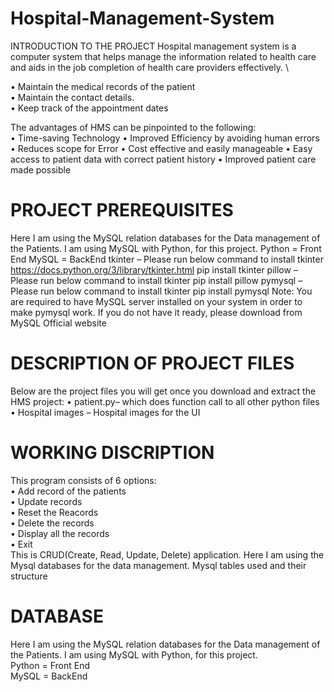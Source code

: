 # Hospital-Management-System
INTRODUCTION TO THE PROJECT
Hospital management system is a computer system that helps manage the information related to health care and aids in the job completion of health care providers effectively. \ 

•	Maintain the medical records of the patient \
•	Maintain the contact details. \
•	Keep track of the appointment dates 

The advantages of HMS can be pinpointed to the following: \
•	Time-saving Technology
•	Improved Efficiency by avoiding human errors
•	Reduces scope for Error
•	Cost effective and easily manageable
•	Easy access to patient data with correct patient history
•	Improved patient care made possible


# PROJECT PREREQUISITES
Here I am using the MySQL relation databases for the Data management of the Patients.
I am using MySQL with Python, for this project.
Python = Front End
MySQL = BackEnd
tkinter – Please run below command to install tkinter
https://docs.python.org/3/library/tkinter.html
pip install tkinter
pillow – Please run below command to install tkinter
pip install pillow
pymysql – Please run below command to install tkinter
pip install pymysql
Note: You are required to have MySQL server installed on your system in order to make pymysql work. If you do not have it ready, please download from MySQL Official website

# DESCRIPTION OF PROJECT FILES
Below are the project files you will get once you download and extract the HMS project:
•	patient.py– which does function call to all other python files
•	Hospital images – Hospital images for the UI

# WORKING DISCRIPTION
This program consists of 6 options: \
•	Add record of the patients \
•	Update records \
•	Reset the Reacords \
•	Delete the records \
•	Display all the records \
•	Exit \
This is CRUD(Create, Read, Update, Delete) application.
Here I am using the Mysql databases for the data management.
Mysql tables used and their structure
# DATABASE
Here I am using the MySQL relation databases for the Data management of the Patients.
I am using MySQL with Python, for this project. \
Python = Front End \
MySQL = BackEnd 
